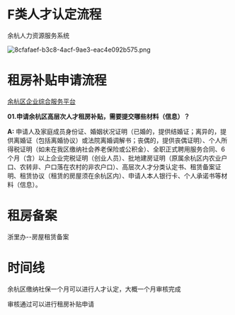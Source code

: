 # F类人才认定流程

余杭人力资源服务系统

![8cfafaef-b3c8-4acf-9ae3-eac4e092b575.png](https://yhrlzyfww.hrss.hzyuhang.cn:11446/zpgl/view/fileView?filePath=/cms/8cfafaef-b3c8-4acf-9ae3-eac4e092b575.png)

# 租房补贴申请流程

[余杭区企业综合服务平台](https://www.ysx.com.cn/yuhangplatform/web-company-pc-v2/index.html#/policy/yh_py_000013_cash?id=706)

**01.申请余杭区高层次人才租房补贴，需要提交哪些材料（信息）？**

**A:** 申请人及家庭成员身份证、婚姻状况证明（已婚的，提供结婚证；离异的，提供离婚证（包括离婚协议）或法院离婚调解书；丧偶的，提供丧偶证明）、个人所得税证明（如未在我区缴纳社会养老保险或公积金）、全职正式聘用服务合同、6个月（含）以上企业完税证明（创业人员）、批地建房证明（原属余杭区内农业户口、农转非、户口落在农村的非农户口）、高层次人才分类认定书、租赁备案证明、租赁协议（租赁的房屋须在余杭区内）、申请人本人银行卡、个人承诺书等材料（信息）。

# 租房备案

浙里办--房屋租赁备案

# 时间线

余杭区缴纳社保一个月可以进行人才认定，大概一个月审核完成

审核通过可以进行租房补贴申请

